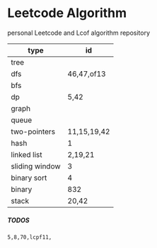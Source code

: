 # Leetcode Algorithm

 personal Leetcode and Lcof algorithm repository



| type           | id          |
| -------------- | ----------- |
| tree           |             |
| dfs            | 46,47,of13  |
| bfs            |             |
| dp             | 5,42        |
| graph          |             |
| queue          |             |
| two-pointers   | 11,15,19,42 |
| hash           | 1           |
| linked list    | 2,19,21     |
| sliding window | 3           |
| binary sort    | 4           |
| binary         | 832         |
| stack          | 20,42       |



##### TODOS

```
5,8,70,lcpf11,
```

